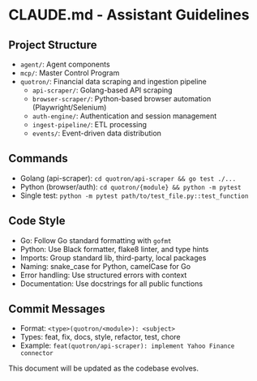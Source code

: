 # CLAUDE.md - Assistant Guidelines

## Project Structure
- `agent/`: Agent components
- `mcp/`: Master Control Program 
- `quotron/`: Financial data scraping and ingestion pipeline
  - `api-scraper/`: Golang-based API scraping
  - `browser-scraper/`: Python-based browser automation (Playwright/Selenium)
  - `auth-engine/`: Authentication and session management
  - `ingest-pipeline/`: ETL processing
  - `events/`: Event-driven data distribution

## Commands
- Golang (api-scraper): `cd quotron/api-scraper && go test ./...`
- Python (browser/auth): `cd quotron/{module} && python -m pytest`
- Single test: `python -m pytest path/to/test_file.py::test_function`

## Code Style
- Go: Follow Go standard formatting with `gofmt`
- Python: Use Black formatter, flake8 linter, and type hints
- Imports: Group standard lib, third-party, local packages
- Naming: snake_case for Python, camelCase for Go
- Error handling: Use structured errors with context
- Documentation: Use docstrings for all public functions

## Commit Messages
- Format: `<type>(quotron/<module>): <subject>`
- Types: feat, fix, docs, style, refactor, test, chore
- Example: `feat(quotron/api-scraper): implement Yahoo Finance connector`

This document will be updated as the codebase evolves.